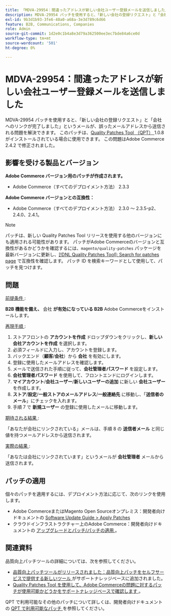 ```yaml
---
title: 「MDVA-29954：間違ったアドレスが新しい会社ユーザー登録メールを送信しました」
description: MDVA-29954 パッチを使用すると、「新しい会社の登録リクエスト」と「会社へのリンクが完了しました」というメールが、誤ったメールアドレスから送信される問題を解決できます。 このパッチは、[Quality Patches Tool （QPT） ] （/help/announcements/adobe-commerce-announcements/magento-quality-patches-released-new-tool-to-self-serve-quality-patches.md） 1.0.8 がインストールされている場合に利用できます。 この問題はAdobe Commerce 2.4.2 で修正されました。
exl-id: 9b3d1b93-3fe6-40a0-a68a-3e3d789c6d66
feature: B2B, Communications, Companies
role: Admin
source-git-commit: 1d2e0c1b4a8e3d79a362500ee3ec7bde84a6ce0d
workflow-type: tm+mt
source-wordcount: '501'
ht-degree: 0%

---
```


# MDVA-29954：間違ったアドレスが新しい会社ユーザー登録メールを送信しました

MDVA-29954 パッチを使用すると、「新しい会社の登録リクエスト」と「会社へのリンクが完了しました」というメールが、誤ったメールアドレスから送信される問題を解決できます。 このパッチは、[Quality Patches Tool （QPT） ](/help/announcements/adobe-commerce-announcements/magento-quality-patches-released-new-tool-to-self-serve-quality-patches.md)1.0.8 がインストールされている場合に使用できます。 この問題はAdobe Commerce 2.4.2 で修正されました。

## 影響を受ける製品とバージョン

**Adobe Commerce バージョン用のパッチが作成されます。**

* Adobe Commerce（すべてのデプロイメント方法） 2.3.3

**Adobe Commerce バージョンとの互換性：**

* Adobe Commerce（すべてのデプロイメント方法） 2.3.0 ～ 2.3.5-p2、2.4.0、2.4.1。

>[!NOTE]
>
>パッチは、新しい Quality Patches Tool リリースを使用する他のバージョンにも適用される可能性があります。 パッチがAdobe Commerceのバージョンと互換性があるかどうかを確認するには、`magento/quality-patches` パッケージを最新バージョンに更新し、[[!DNL Quality Patches Tool]: Search for patches page](https://devdocs.magento.com/quality-patches/tool.html#patch-grid) で互換性を確認します。 パッチ ID を検索キーワードとして使用して、パッチを見つけます。

## 問題

<u> 前提条件 </u>:

**B2B 機能を備え、** 会社 **が有効になっている B2B** Adobe Commerceをインストールします。

<u> 再現手順 </u>:

1. ストアフロントの **アカウントを作成** ドロップダウンをクリックし、**新しい会社アカウントを作成** を選択します。
1. 必須フィールドに入力し、アカウントを登録します。
1. バックエンド（**顧客**/**会社**）から **会社** を有効にします。
1. 登録に使用したメールアドレスを確認します。
1. メールで送信された手順に従って、**会社管理者パスワード** を設定します。
1. **会社管理者パスワード** を使用して、フロントエンドにログインします。
1. **マイアカウント**/**会社ユーザー**/**新しいユーザーの追加** に新しい **会社ユーザー** を作成します。
1. **ストア**/**設定**/**一般ストアのメールアドレス**/**一般連絡先** に移動し、「**送信者のメール**」にチェックを入れます。
1. 手順 7 で **新規ユーザー** の登録に使用したメールに移動します。

<u> 期待される結果 </u>:

「あなたが会社にリンクされている」メールは、手順 8 の **送信者メール** と同じ値を持つメールアドレスから送信されます。

<u> 実際の結果 </u>:

「あなたは会社にリンクされています」というメールが **会社管理者** メールから送信されます。

## パッチの適用

個々のパッチを適用するには、デプロイメント方法に応じて、次のリンクを使用します。

* Adobe CommerceまたはMagento Open Sourceオンプレミス：開発者向けドキュメントの [Software Update Guide > Apply Patches](https://devdocs.magento.com/guides/v2.4/comp-mgr/patching/mqp.html)
* クラウドインフラストラクチャー上のAdobe Commerce：開発者向けドキュメントの [ アップグレードとパッチ/パッチの適用 ](https://devdocs.magento.com/cloud/project/project-patch.html)。

## 関連資料

品質向上パッチツールの詳細については、次を参照してください。

* [ 品質向上パッチツールがリリースされました：品質向上パッチをセルフサービスで提供する新しいツール ](/help/announcements/adobe-commerce-announcements/magento-quality-patches-released-new-tool-to-self-serve-quality-patches.md) がサポートナレッジベースに追加されました。
* [Quality Patches Tool を使用して、Adobe Commerceの問題に対するパッチが使用可能かどうかをサポートナレッジベースで確認します ](/help/support-tools/patches-available-in-qpt-tool/check-patch-for-magento-issue-with-magento-quality-patches.md)。

QPT で利用可能なその他のパッチについて詳しくは、開発者向けドキュメントの [QPT で利用可能なパッチ ](https://devdocs.magento.com/quality-patches/tool.html#patch-grid) を参照してください。
